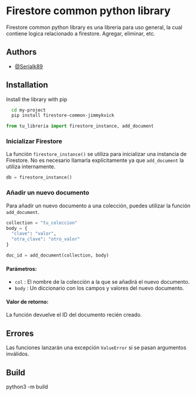 # Firestore common python library

Firestore common python library es una libreria para uso general, la cual contiene logica relacionado a firestore. Agregar, eliminar, etc.

## Authors

- [@Serialk89](https://github.com/Serialk89)


## Installation

Install the library with pip

```bash
  cd my-project
  pip install firestore-common-jimmykvick
```

```python
from tu_libreria import firestore_instance, add_document
```

### Inicializar Firestore

La función `firestore_instance()` se utiliza para inicializar una instancia de Firestore. No es necesario llamarla explícitamente ya que `add_document` la utiliza internamente.

```python
db = firestore_instance()
```

### Añadir un nuevo documento

Para añadir un nuevo documento a una colección, puedes utilizar la función `add_document`. 

```python
collection = "tu_coleccion"
body = {
  "clave": "valor",
  "otra_clave": "otro_valor"
}

doc_id = add_document(collection, body)
```

#### Parámetros:

- `col` : El nombre de la colección a la que se añadirá el nuevo documento.
- `body` : Un diccionario con los campos y valores del nuevo documento.

#### Valor de retorno:

La función devuelve el ID del documento recién creado.

## Errores

Las funciones lanzarán una excepción `ValueError` si se pasan argumentos inválidos.


## Build
python3 -m build

